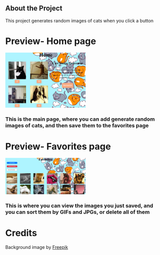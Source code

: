 <h2>About the Project</h1>
This project generates random images of cats when you click a button

<h1>Preview- Home page</h1>
<img src="ReadMeImages/home page.png" alt="Image Alt Text" style="width: 50%; height: 50%;">

<h3>This is the main page, where you can add generate random<br>
images of cats, and then save them to the favorites page</h3>

<h1>Preview- Favorites page</h1>
<img src="ReadMeImages/favorites page.png" alt="Image Alt Text" style="width: 50%; height: 50%;">

<h3>This is where you can view the images you just saved, and<br>
you can sort them by GIFs and JPGs, or delete all of them</h3>

<h1>Credits</h1>
Background image by <a href="https://www.freepik.com/free-vector/hand-drawn-international-cat-day-background_28802850.htm#query=cat%20background&position=2&from_view=keyword&track=ais&uuid=a8d9ec0d-b58b-4035-86fe-5b2e97477f8c">Freepik</a>
